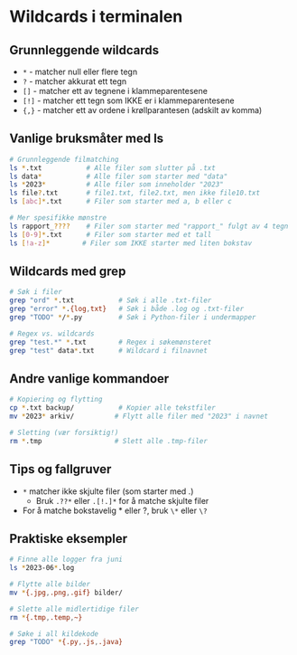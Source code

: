 # Wildcards i terminalen

## Grunnleggende wildcards

* `*` - matcher null eller flere tegn
* `?` - matcher akkurat ett tegn
* `[]` - matcher ett av tegnene i klammeparentesene
* `[!]` - matcher ett tegn som IKKE er i klammeparentesene
* `{,}` - matcher ett av ordene i krøllparantesen (adskilt av komma)

## Vanlige bruksmåter med ls

```bash
# Grunnleggende filmatching
ls *.txt           # Alle filer som slutter på .txt
ls data*           # Alle filer som starter med "data"
ls *2023*          # Alle filer som inneholder "2023"
ls file?.txt       # file1.txt, file2.txt, men ikke file10.txt
ls [abc]*.txt      # Filer som starter med a, b eller c

# Mer spesifikke mønstre
ls rapport_????    # Filer som starter med "rapport_" fulgt av 4 tegn
ls [0-9]*.txt      # Filer som starter med et tall
ls [!a-z]*        # Filer som IKKE starter med liten bokstav
```

## Wildcards med grep

```bash
# Søk i filer
grep "ord" *.txt           # Søk i alle .txt-filer
grep "error" *.{log,txt}   # Søk i både .log og .txt-filer
grep "TODO" */*.py         # Søk i Python-filer i undermapper

# Regex vs. wildcards
grep "test.*" *.txt        # Regex i søkemønsteret
grep "test" data*.txt      # Wildcard i filnavnet
```

## Andre vanlige kommandoer

```bash
# Kopiering og flytting
cp *.txt backup/           # Kopier alle tekstfiler
mv *2023* arkiv/          # Flytt alle filer med "2023" i navnet

# Sletting (vær forsiktig!)
rm *.tmp                  # Slett alle .tmp-filer

```

## Tips og fallgruver

- `*` matcher ikke skjulte filer (som starter med .)
  - Bruk `.??*` eller `.[!.]*` for å matche skjulte filer
- For å matche bokstavelig * eller ?, bruk `\*` eller `\?`

## Praktiske eksempler

```bash
# Finne alle logger fra juni
ls *2023-06*.log

# Flytte alle bilder
mv *{.jpg,.png,.gif} bilder/

# Slette alle midlertidige filer
rm *{.tmp,.temp,~}

# Søke i all kildekode
grep "TODO" *{.py,.js,.java}
